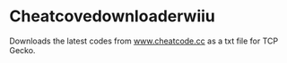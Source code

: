 # Cheatcovedownloaderwiiu
Downloads the latest codes from www.cheatcode.cc as a txt file for TCP Gecko.


